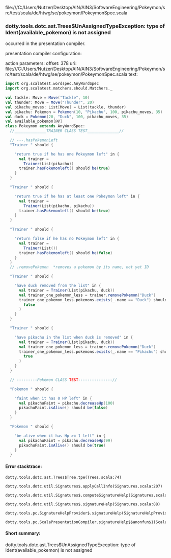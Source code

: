 file:///C:/Users/Nutzer/Desktop/AIN/AIN3/SoftwareEngineering/Pokeymon/src/test/scala/de/htwg/se/pokeymon/PokeymonSpec.scala
### dotty.tools.dotc.ast.Trees$UnAssignedTypeException: type of Ident(available_pokemon) is not assigned

occurred in the presentation compiler.

presentation compiler configuration:


action parameters:
offset: 378
uri: file:///C:/Users/Nutzer/Desktop/AIN/AIN3/SoftwareEngineering/Pokeymon/src/test/scala/de/htwg/se/pokeymon/PokeymonSpec.scala
text:
```scala
import org.scalatest.wordspec.AnyWordSpec
import org.scalatest.matchers.should.Matchers._

val tackle: Move = Move("Tackle", 10)
val thunder: Move = Move("Thunder", 20)
val pikachu_moves: List[Move] = List(tackle, thunder)
val pikachu: Pokemon = Pokemon(10, "Pikachu", 100, pikachu_moves, 35)
val duck = Pokemon(20, "Duck", 100, pikachu_moves, 35)
val available_pokemon[@@]
class Pokeymon extends AnyWordSpec:
  //______________TRAINER CLASS TEST______________//

  // ---.hasPokemonLeft
  "Trainer " should {

    "return true if he has one Pokeymon left" in {
      val trainer =
        Trainer(List(pikachu))
      trainer.hasPokemonleft() should be(true)
    }
  }

  "Trainer " should {

    "return true if he has at least one Pokeymon left" in {
      val trainer =
        Trainer(List(pikachu, pikachu))
      trainer.hasPokemonleft() should be(true)
    }
  }

  "Trainer " should {

    "return false if he has no Pokeymon left" in {
      val trainer =
        Trainer(List())
      trainer.hasPokemonleft() should be(false)
    }
  }
  // .removePokemon  *removes a pokemon by its name, not yet ID

  "Trainer " should {

    "have duck removed from the list" in {
      val trainer = Trainer(List(pikachu, duck))
      val trainer_one_pokemon_less = trainer.removePokemon("Duck")
      trainer_one_pokemon_less.pokemons.exists(_.name == "Duck") should be(
        false
      )
    }
  }

  "Trainer " should {

    "have pikachu in the list when duck is removed" in {
      val trainer = Trainer(List(pikachu, duck))
      val trainer_one_pokemon_less = trainer.removePokemon("Duck")
      trainer_one_pokemon_less.pokemons.exists(_.name == "Pikachu") should be(
        true
      )
    }
  }

  // ---------Pokemon CLASS TEST---------------//

  "Pokemon " should {

    "faint when it has 0 HP left" in {
      val pikachuFaint = pikachu.decreaseHp(100)
      pikachuFaint.isAlive() should be(false)
    }
  }

  "Pokemon " should {

    "be alive when it has Hp >= 1 left" in {
      val pikachuFaint = pikachu.decreaseHp(99)
      pikachuFaint.isAlive() should be(true)
    }
  }

```



#### Error stacktrace:

```
dotty.tools.dotc.ast.Trees$Tree.tpe(Trees.scala:74)
	dotty.tools.dotc.util.Signatures$.applyCallInfo(Signatures.scala:207)
	dotty.tools.dotc.util.Signatures$.computeSignatureHelp(Signatures.scala:104)
	dotty.tools.dotc.util.Signatures$.signatureHelp(Signatures.scala:88)
	dotty.tools.pc.SignatureHelpProvider$.signatureHelp(SignatureHelpProvider.scala:53)
	dotty.tools.pc.ScalaPresentationCompiler.signatureHelp$$anonfun$1(ScalaPresentationCompiler.scala:391)
```
#### Short summary: 

dotty.tools.dotc.ast.Trees$UnAssignedTypeException: type of Ident(available_pokemon) is not assigned